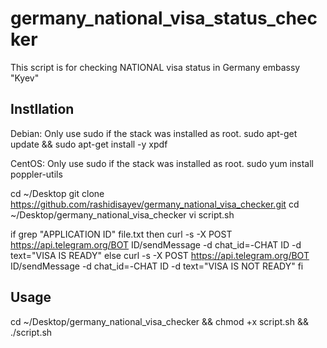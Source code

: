 # germany_national_visa_status_checker
This script is for checking NATIONAL visa status in Germany embassy "Kyev"

## Instllation

Debian:
Only use sudo if the stack was installed as root.
sudo apt-get update && sudo apt-get install -y xpdf

CentOS:
Only use sudo if the stack was installed as root.
sudo yum install poppler-utils

cd ~/Desktop
git clone https://github.com/rashidisayev/germany_national_visa_checker.git
cd ~/Desktop/germany_national_visa_checker
vi script.sh

if grep  "APPLICATION ID" file.txt
then
   curl -s -X POST https://api.telegram.org/BOT ID/sendMessage -d chat_id=-CHAT ID -d text="VISA IS READY"
else
    curl -s -X POST https://api.telegram.org/BOT ID/sendMessage -d chat_id=-CHAT ID -d text="VISA IS NOT READY"
fi



## Usage

cd ~/Desktop/germany_national_visa_checker && chmod +x script.sh && ./script.sh



